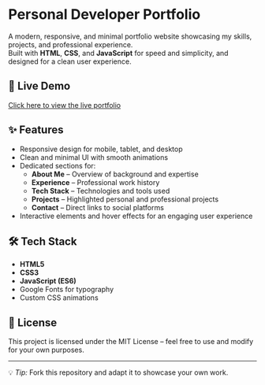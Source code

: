# Personal Developer Portfolio

A modern, responsive, and minimal portfolio website showcasing my skills, projects, and professional experience.  
Built with **HTML**, **CSS**, and **JavaScript** for speed and simplicity, and designed for a clean user experience.

## 🚀 Live Demo
[Click here to view the live portfolio](https://kamijoseph.github.io/Portfolio/)

## ✨ Features
- Responsive design for mobile, tablet, and desktop
- Clean and minimal UI with smooth animations
- Dedicated sections for:
  - **About Me** – Overview of background and expertise
  - **Experience** – Professional work history
  - **Tech Stack** – Technologies and tools used
  - **Projects** – Highlighted personal and professional projects
  - **Contact** – Direct links to social platforms
- Interactive elements and hover effects for an engaging user experience

## 🛠️ Tech Stack
- **HTML5**
- **CSS3**
- **JavaScript (ES6)**
- Google Fonts for typography
- Custom CSS animations

## 📜 License
This project is licensed under the MIT License – feel free to use and modify for your own purposes.

---

💡 *Tip:* Fork this repository and adapt it to showcase your own work.
